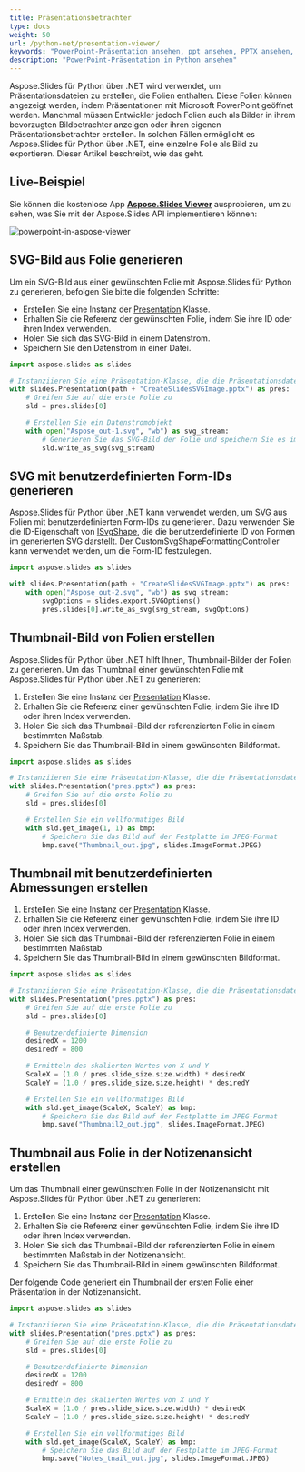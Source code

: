 ```yaml
---
title: Präsentationsbetrachter
type: docs
weight: 50
url: /python-net/presentation-viewer/
keywords: "PowerPoint-Präsentation ansehen, ppt ansehen, PPTX ansehen, Python, Aspose.Slides für Python über .NET"
description: "PowerPoint-Präsentation in Python ansehen"
---
```


Aspose.Slides für Python über .NET wird verwendet, um Präsentationsdateien zu erstellen, die Folien enthalten. Diese Folien können angezeigt werden, indem Präsentationen mit Microsoft PowerPoint geöffnet werden. Manchmal müssen Entwickler jedoch Folien auch als Bilder in ihrem bevorzugten Bildbetrachter anzeigen oder ihren eigenen Präsentationsbetrachter erstellen. In solchen Fällen ermöglicht es Aspose.Slides für Python über .NET, eine einzelne Folie als Bild zu exportieren. Dieser Artikel beschreibt, wie das geht. 

## **Live-Beispiel**
Sie können die kostenlose App [**Aspose.Slides Viewer**](https://products.aspose.app/slides/viewer/) ausprobieren, um zu sehen, was Sie mit der Aspose.Slides API implementieren können:

![powerpoint-in-aspose-viewer](powerpoint-in-aspose-viewer.png)

## **SVG-Bild aus Folie generieren**
Um ein SVG-Bild aus einer gewünschten Folie mit Aspose.Slides für Python zu generieren, befolgen Sie bitte die folgenden Schritte:

- Erstellen Sie eine Instanz der [Presentation](https://reference.aspose.com/slides/python-net/aspose.slides/presentation/) Klasse.
- Erhalten Sie die Referenz der gewünschten Folie, indem Sie ihre ID oder ihren Index verwenden.
- Holen Sie sich das SVG-Bild in einem Datenstrom.
- Speichern Sie den Datenstrom in einer Datei.

```py
import aspose.slides as slides

# Instanziieren Sie eine Präsentation-Klasse, die die Präsentationsdatei darstellt
with slides.Presentation(path + "CreateSlidesSVGImage.pptx") as pres:
    # Greifen Sie auf die erste Folie zu
    sld = pres.slides[0]

    # Erstellen Sie ein Datenstromobjekt
    with open("Aspose_out-1.svg", "wb") as svg_stream:
        # Generieren Sie das SVG-Bild der Folie und speichern Sie es im Datenstrom
        sld.write_as_svg(svg_stream)
```

## **SVG mit benutzerdefinierten Form-IDs generieren**
Aspose.Slides für Python über .NET kann verwendet werden, um [SVG ](https://docs.fileformat.com/page-description-language/svg/)aus Folien mit benutzerdefinierten Form-IDs zu generieren. Dazu verwenden Sie die ID-Eigenschaft von [ISvgShape](https://reference.aspose.com/slides/python-net/aspose.slides.export/isvgshape/), die die benutzerdefinierte ID von Formen im generierten SVG darstellt. Der CustomSvgShapeFormattingController kann verwendet werden, um die Form-ID festzulegen.

```py
import aspose.slides as slides

with slides.Presentation(path + "CreateSlidesSVGImage.pptx") as pres:
    with open("Aspose_out-2.svg", "wb") as svg_stream:
        svgOptions = slides.export.SVGOptions()
        pres.slides[0].write_as_svg(svg_stream, svgOptions)
```

## **Thumbnail-Bild von Folien erstellen**
Aspose.Slides für Python über .NET hilft Ihnen, Thumbnail-Bilder der Folien zu generieren. Um das Thumbnail einer gewünschten Folie mit Aspose.Slides für Python über .NET zu generieren:

1. Erstellen Sie eine Instanz der [Presentation](https://reference.aspose.com/slides/python-net/aspose.slides/presentation/) Klasse.
1. Erhalten Sie die Referenz einer gewünschten Folie, indem Sie ihre ID oder ihren Index verwenden.
1. Holen Sie sich das Thumbnail-Bild der referenzierten Folie in einem bestimmten Maßstab.
1. Speichern Sie das Thumbnail-Bild in einem gewünschten Bildformat.

```py
import aspose.slides as slides

# Instanziieren Sie eine Präsentation-Klasse, die die Präsentationsdatei darstellt
with slides.Presentation("pres.pptx") as pres:
    # Greifen Sie auf die erste Folie zu
    sld = pres.slides[0]

    # Erstellen Sie ein vollformatiges Bild
    with sld.get_image(1, 1) as bmp:
        # Speichern Sie das Bild auf der Festplatte im JPEG-Format
        bmp.save("Thumbnail_out.jpg", slides.ImageFormat.JPEG)
```

## **Thumbnail mit benutzerdefinierten Abmessungen erstellen**
1. Erstellen Sie eine Instanz der [Presentation](https://reference.aspose.com/slides/python-net/aspose.slides/presentation/) Klasse.
1. Erhalten Sie die Referenz einer gewünschten Folie, indem Sie ihre ID oder ihren Index verwenden.
1. Holen Sie sich das Thumbnail-Bild der referenzierten Folie in einem bestimmten Maßstab.
1. Speichern Sie das Thumbnail-Bild in einem gewünschten Bildformat.

```py
import aspose.slides as slides

# Instanziieren Sie eine Präsentation-Klasse, die die Präsentationsdatei darstellt
with slides.Presentation("pres.pptx") as pres:
    # Greifen Sie auf die erste Folie zu
    sld = pres.slides[0]

    # Benutzerdefinierte Dimension
    desiredX = 1200
    desiredY = 800

    # Ermitteln des skalierten Wertes von X und Y
    ScaleX = (1.0 / pres.slide_size.size.width) * desiredX
    ScaleY = (1.0 / pres.slide_size.size.height) * desiredY

    # Erstellen Sie ein vollformatiges Bild
    with sld.get_image(ScaleX, ScaleY) as bmp:
        # Speichern Sie das Bild auf der Festplatte im JPEG-Format
        bmp.save("Thumbnail2_out.jpg", slides.ImageFormat.JPEG)
```

## **Thumbnail aus Folie in der Notizenansicht erstellen**
Um das Thumbnail einer gewünschten Folie in der Notizenansicht mit Aspose.Slides für Python über .NET zu generieren:

1. Erstellen Sie eine Instanz der [Presentation](https://reference.aspose.com/slides/python-net/aspose.slides/presentation/) Klasse.
1. Erhalten Sie die Referenz einer gewünschten Folie, indem Sie ihre ID oder ihren Index verwenden.
1. Holen Sie sich das Thumbnail-Bild der referenzierten Folie in einem bestimmten Maßstab in der Notizenansicht.
1. Speichern Sie das Thumbnail-Bild in einem gewünschten Bildformat.

Der folgende Code generiert ein Thumbnail der ersten Folie einer Präsentation in der Notizenansicht.

```py
import aspose.slides as slides

# Instanziieren Sie eine Präsentation-Klasse, die die Präsentationsdatei darstellt
with slides.Presentation("pres.pptx") as pres:
    # Greifen Sie auf die erste Folie zu
    sld = pres.slides[0]

    # Benutzerdefinierte Dimension
    desiredX = 1200
    desiredY = 800

    # Ermitteln des skalierten Wertes von X und Y
    ScaleX = (1.0 / pres.slide_size.size.width) * desiredX
    ScaleY = (1.0 / pres.slide_size.size.height) * desiredY

    # Erstellen Sie ein vollformatiges Bild                
    with sld.get_image(ScaleX, ScaleY) as bmp:
        # Speichern Sie das Bild auf der Festplatte im JPEG-Format
        bmp.save("Notes_tnail_out.jpg", slides.ImageFormat.JPEG)
```